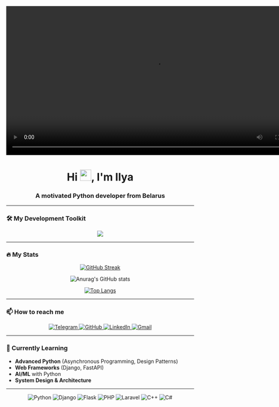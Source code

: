 <div align="center">
  <!-- Можно добавить свою гифку позже -->
  <video src="https://motionbgs.com/media/5569/black-and-white-waves.960x540.mp4" width="800" alt="Python Developer"> </video>
</div>

<h1 align="center">Hi <img src="https://raw.githubusercontent.com/MartinHeinz/MartinHeinz/master/wave.gif" width="30px">, I'm Ilya</h1>
<h3 align="center">A motivated Python developer from Belarus</h3>

---

### 🛠️ My Development Toolkit

<div align="center">
  <img src="https://skillicons.dev/icons?i=python,django,flask,mysql,git,github,vscode,pycharm,html,css,js,cpp,csharp,php" />
</div>

---

### 🔥 My Stats

<div align="center">
  
  [![GitHub Streak](https://streak-stats.demolab.com?user=qemty&theme=blueberry&border_radius=10&mode=weekly&background=0D1117&border=5BC0EB&stroke=5BC0EB&ring=5BC0EB&fire=FF9E64&currStreakNum=FFFFFF&sideNums=5BC0EB&currStreakLabel=5BC0EB&sideLabels=5BC0EB&dates=FFFFFF)](https://git.io/streak-stats)
  
  ![Anurag's GitHub stats](https://github-readme-stats.vercel.app/api?username=qemty&show_icons=true&theme=blueberry&bg_color=0D1117&hide_border=true&text_color=FFFFFF&icon_color=5BC0EB&title_color=5BC0EB)
  
  [![Top Langs](https://github-readme-stats.vercel.app/api/top-langs/?username=qemty&layout=compact&theme=blueberry&bg_color=0D1117&hide_border=true&text_color=FFFFFF&title_color=5BC0EB)](https://github.com/anuraghazra/github-readme-stats)
</div>

---


### 📫 How to reach me

<div align="center">
  <a href="https://t.me/qemty19" target="_blank">
    <img src="https://img.shields.io/badge/-Telegram-26A5E4?style=for-the-badge&logo=telegram&logoColor=white&labelColor=1A1A1A&color=1A1A1A" alt="Telegram" />
  </a>
  <a href="https://github.com/qemty" target="_blank">
    <img src="https://img.shields.io/badge/-GitHub-181717?style=for-the-badge&logo=github&logoColor=white&labelColor=1A1A1A&color=1A1A1A" alt="GitHub" />
  </a>
  <a href="https://www.linkedin.com/in/ilya-yakovchik-842a3728b" target="_blank">
    <img src="https://img.shields.io/badge/-LinkedIn-0A66C2?style=for-the-badge&logo=linkedin&logoColor=white&labelColor=1A1A1A&color=1A1A1A" alt="LinkedIn" />
  </a>
  <a href="mailto:ilyayakovchik91@gmail.com">
    <img src="https://img.shields.io/badge/-Gmail-EA4335?style=for-the-badge&logo=gmail&logoColor=white&labelColor=1A1A1A&color=1A1A1A" alt="Gmail" />
  </a>
</div>

---

### 🎯 Currently Learning

- **Advanced Python** (Asynchronous Programming, Design Patterns)
- **Web Frameworks** (Django, FastAPI)
- **AI/ML** with Python
- **System Design & Architecture**

---

<div align="center">
  
  ![Python](https://img.shields.io/badge/-Python-3776AB?style=flat-square&logo=python&logoColor=white)
  ![Django](https://img.shields.io/badge/-Django-092E20?style=flat-square&logo=django&logoColor=white)
  ![Flask](https://img.shields.io/badge/-Flask-000000?style=flat-square&logo=flask&logoColor=white)
  ![PHP](https://img.shields.io/badge/-PHP-777BB4?style=flat-square&logo=php&logoColor=white)
  ![Laravel](https://img.shields.io/badge/-Laravel-FF2D20?style=flat-square&logo=laravel&logoColor=white)
  ![C++](https://img.shields.io/badge/-C++-00599C?style=flat-square&logo=c%2B%2B&logoColor=white)
  ![C#](https://img.shields.io/badge/-C%23-239120?style=flat-square&logo=c-sharp&logoColor=white)
  
</div>
